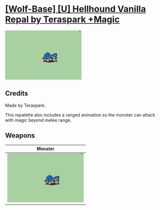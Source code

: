 # [\[Wolf-Base\] \[U\] Hellhound Vanilla Repal by Teraspark +Magic](./)
 

<img src="./8.%20Monster/Monster_000.png" alt="[Wolf-Base] [U] Hellhound Vanilla Repal by Teraspark +Magic standing" />

## Credits

Made by Teraspark.

This repalette also includes a ranged animation so the monster can attack with magic beyond melee range.

## Weapons
 

|Monster |
|  :---: |
| <img alt="Monster animation" src="./8.%20Monster/Monster.gif" /> |
